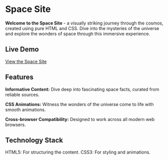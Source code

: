 # Space Site

**Welcome to the Space Site** - a visually striking journey through the cosmos, created using pure HTML and CSS. Dive into the mysteries of the universe and explore the wonders of space through this immersive experience.

## Live Demo

[View the Space Site](https://space-site-blue.vercel.app/)

## Features

**Informative Content:** Dive deep into fascinating space facts, curated from reliable sources.

**CSS Animations:** Witness the wonders of the universe come to life with smooth animations.

**Cross-browser Compatibility:** Designed to work across all modern web browsers.

## Technology Stack

HTML5: For structuring the content.
CSS3: For styling and animations.
